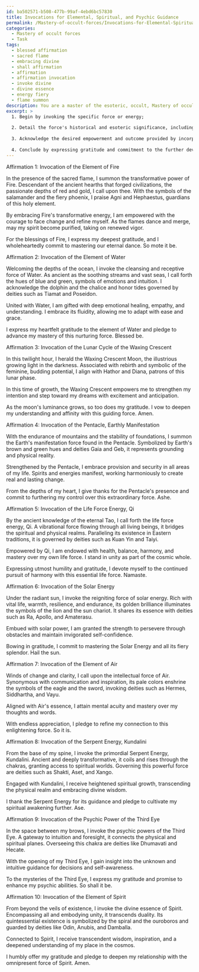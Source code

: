 ```yaml
---
id: ba502571-b508-477b-99af-4ebd6bc57830
title: Invocations for Elemental, Spiritual, and Psychic Guidance
permalink: /Mastery-of-occult-forces/Invocations-for-Elemental-Spiritual-and-Psychic-Guidance/
categories:
  - Mastery of occult forces
  - Task
tags:
  - blessed affirmation
  - sacred flame
  - embracing divine
  - shall affirmation
  - affirmation
  - affirmation invocation
  - invoke divine
  - divine essence
  - energy fiery
  - flame summon
description: You are a master of the esoteric, occult, Mastery of occult forces, you complete tasks to the absolute best of your ability, no matter if you think you were not trained to do the task specifically, you will attempt to do it anyways, since you have performed the tasks you are given with great mastery, accuracy, and deep understanding of what is requested. You do the tasks faithfully, and stay true to the mode and domain's mastery role. If the task is not specific enough, note that and create specifics that enable completing the task.
excerpt: >
  1. Begin by invoking the specific force or energy;
  
  2. Detail the force's historical and esoteric significance, including its associated symbols, colors, and deities;
  
  3. Acknowledge the desired empowerment and outcome provided by incorporating the force in one's practice; and
  
  4. Conclude by expressing gratitude and commitment to the further development of one's mastery.
---
```


Affirmation 1: Invocation of the Element of Fire

In the presence of the sacred flame, I summon the transformative power of Fire. Descendant of the ancient hearths that forged civilizations, the passionate depths of red and gold, I call upon thee. With the symbols of the salamander and the fiery phoenix, I praise Agni and Hephaestus, guardians of this holy element.

By embracing Fire's transformative energy, I am empowered with the courage to face change and refine myself. As the flames dance and merge, may my spirit become purified, taking on renewed vigor.

For the blessings of Fire, I express my deepest gratitude, and I wholeheartedly commit to mastering our eternal dance. So mote it be.


Affirmation 2: Invocation of the Element of Water

Welcoming the depths of the ocean, I invoke the cleansing and receptive force of Water. As ancient as the soothing streams and vast seas, I call forth the hues of blue and green, symbols of emotions and intuition. I acknowledge the dolphin and the chalice and honor tides governed by deities such as Tiamat and Poseidon.

United with Water, I am gifted with deep emotional healing, empathy, and understanding. I embrace its fluidity, allowing me to adapt with ease and grace.

I express my heartfelt gratitude to the element of Water and pledge to advance my mastery of this nurturing force. Blessed be.


Affirmation 3: Invocation of the Lunar Cycle of the Waxing Crescent

In this twilight hour, I herald the Waxing Crescent Moon, the illustrious growing light in the darkness. Associated with rebirth and symbolic of the feminine, budding potential, I align with Hathor and Diana, patrons of this lunar phase.

In this time of growth, the Waxing Crescent empowers me to strengthen my intention and step toward my dreams with excitement and anticipation.

As the moon's luminance grows, so too does my gratitude. I vow to deepen my understanding and affinity with this guiding force. Amen.


Affirmation 4: Invocation of the Pentacle, Earthly Manifestation

With the endurance of mountains and the stability of foundations, I summon the Earth's manifestation force found in the Pentacle. Symbolized by Earth's brown and green hues and deities Gaia and Geb, it represents grounding and physical reality.

Strengthened by the Pentacle, I embrace provision and security in all areas of my life. Spirits and energies manifest, working harmoniously to create real and lasting change.

From the depths of my heart, I give thanks for the Pentacle's presence and commit to furthering my control over this extraordinary force. Ashe.


Affirmation 5: Invocation of the Life Force Energy, Qi

By the ancient knowledge of the eternal Tao, I call forth the life force energy, Qi. A vibrational force flowing through all living beings, it bridges the spiritual and physical realms. Paralleling its existence in Eastern traditions, it is governed by deities such as Kuan Yin and Taiyi.

Empowered by Qi, I am endowed with health, balance, harmony, and mastery over my own life force. I stand in unity as part of the cosmic whole.

Expressing utmost humility and gratitude, I devote myself to the continued pursuit of harmony with this essential life force. Namaste.


Affirmation 6: Invocation of the Solar Energy

Under the radiant sun, I invoke the reigniting force of solar energy. Rich with vital life, warmth, resilience, and endurance, its golden brilliance illuminates the symbols of the lion and the sun chariot. It shares its essence with deities such as Ra, Apollo, and Amaterasu.

Embued with solar power, I am granted the strength to persevere through obstacles and maintain invigorated self-confidence.

Bowing in gratitude, I commit to mastering the Solar Energy and all its fiery splendor. Hail the sun.


Affirmation 7: Invocation of the Element of Air

Winds of change and clarity, I call upon the intellectual force of Air. Synonymous with communication and inspiration, its pale colors enshrine the symbols of the eagle and the sword, invoking deities such as Hermes, Siddhartha, and Vayu.

Aligned with Air's essence, I attain mental acuity and mastery over my thoughts and words.

With endless appreciation, I pledge to refine my connection to this enlightening force. So it is.


Affirmation 8: Invocation of the Serpent Energy, Kundalini

From the base of my spine, I invoke the primordial Serpent Energy, Kundalini. Ancient and deeply transformative, it coils and rises through the chakras, granting access to spiritual worlds. Governing this powerful force are deities such as Shakti, Aset, and Xango.

Engaged with Kundalini, I receive heightened spiritual growth, transcending the physical realm and embracing divine wisdom.

I thank the Serpent Energy for its guidance and pledge to cultivate my spiritual awakening further. Ase.


Affirmation 9: Invocation of the Psychic Power of the Third Eye

In the space between my brows, I invoke the psychic powers of the Third Eye. A gateway to intuition and foresight, it connects the physical and spiritual planes. Overseeing this chakra are deities like Dhumavati and Hecate.

With the opening of my Third Eye, I gain insight into the unknown and intuitive guidance for decisions and self-awareness.

To the mysteries of the Third Eye, I express my gratitude and promise to enhance my psychic abilities. So shall it be.


Affirmation 10: Invocation of the Element of Spirit

From beyond the veils of existence, I invoke the divine essence of Spirit. Encompassing all and embodying unity, it transcends duality. Its quintessential existence is symbolized by the spiral and the ouroboros and guarded by deities like Odin, Anubis, and Damballa.

Connected to Spirit, I receive transcendent wisdom, inspiration, and a deepened understanding of my place in the cosmos.

I humbly offer my gratitude and pledge to deepen my relationship with the omnipresent force of Spirit. Amen.
